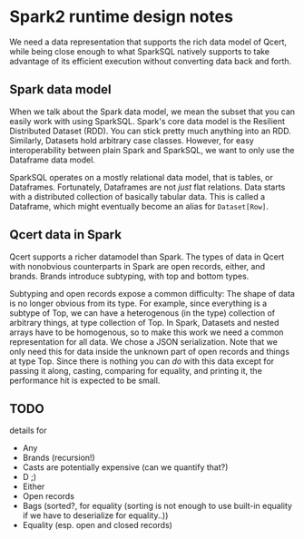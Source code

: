 Spark2 runtime design notes
===========================

We need a data representation that supports the rich data model of Qcert, while being close enough to what SparkSQL natively supports to take advantage of its efficient execution without converting data back and forth.

Spark data model
----------------

When we talk about the Spark data model, we mean the subset that you can easily work with using SparkSQL.
Spark's core data model is the Resilient Distributed Dataset (RDD).
You can stick pretty much anything into an RDD.
Similarly, Datasets hold arbitrary case classes.
However, for easy interoperability between plain Spark and SparkSQL, we want to only use the Dataframe data model.

SparkSQL operates on a mostly relational data model, that is tables, or Dataframes.
Fortunately, Dataframes are not *just* flat relations.
Data starts with a distributed collection of basically tabular data.
This is called a Dataframe, which might eventually become an alias for `Dataset[Row]`.


Qcert data in Spark
-------------------

Qcert supports a richer datamodel than Spark.
The types of data in Qcert with nonobvious counterparts in Spark are open records, either, and brands.
Brands introduce subtyping, with top and bottom types.

Subtyping and open records expose a common difficulty:
The shape of data is no longer obvious from its type.
For example, since everything is a subtype of Top, we can have a heterogenous (in the type) collection of arbitrary things, at type collection of Top.
In Spark, Datasets and nested arrays have to be homogenous, so to make this work we need a common representation for all data.
We chose a JSON serialization.
Note that we only need this for data inside the unknown part of open records and things at type Top.
Since there is nothing you can *do* with this data except for passing it along, casting, comparing for equality, and printing it, the performance hit is expected to be small.


TODO
----

details for

- Any
- Brands (recursion!)
- Casts are potentially expensive (can we quantify that?)
- D ;)
- Either
- Open records
- Bags (sorted?, for equality (sorting is not enough to use built-in equality if we have to deserialize for equality..))
- Equality (esp. open and closed records)
